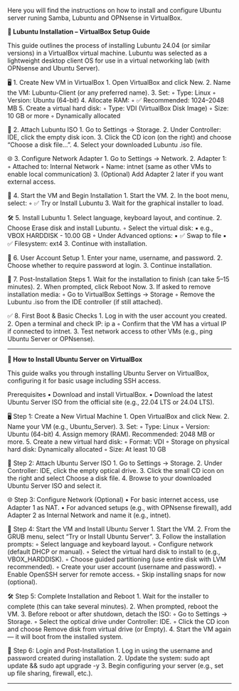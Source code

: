 Here you will find the instructions on how to install and configure Ubuntu server runing Samba, Lubuntu and OPNsense in VirtualBox.


**📘 Lubuntu Installation – VirtualBox Setup Guide**

This guide outlines the process of installing Lubuntu 24.04 (or similar versions) in a VirtualBox virtual machine. Lubuntu was selected as a lightweight desktop client OS for use in a virtual networking lab (with OPNsense and Ubuntu Server).

🖥️ 1. Create New VM in VirtualBox
    1. Open VirtualBox and click New.
    2. Name the VM: Lubuntu-Client (or any preferred name).
    3. Set:
        ◦ Type: Linux
        ◦ Version: Ubuntu (64-bit)
    4. Allocate RAM:
        ◦ ✅ Recommended: 1024–2048 MB
    5. Create a virtual hard disk:
        ◦ Type: VDI (VirtualBox Disk Image)
        ◦ Size: 10 GB or more
        ◦ Dynamically allocated

📀 2. Attach Lubuntu ISO
    1. Go to Settings → Storage.
    2. Under Controller: IDE, click the empty disk icon.
    3. Click the CD icon (on the right) and choose “Choose a disk file…”.
    4. Select your downloaded Lubuntu .iso file.

🌐 3. Configure Network Adapter
    1. Go to Settings → Network.
    2. Adapter 1:
        ◦ Attached to: Internal Network
        ◦ Name: intnet (same as other VMs to enable local communication)
    3. (Optional) Add Adapter 2 later if you want external access.

🚀 4. Start the VM and Begin Installation
    1. Start the VM.
    2. In the boot menu, select:
        ◦ ✅ Try or Install Lubuntu
    3. Wait for the graphical installer to load.

🛠️ 5. Install Lubuntu
    1. Select language, keyboard layout, and continue.
    2. Choose Erase disk and install Lubuntu.
        ◦ Select the virtual disk:
            ▪ e.g., VBOX HARDDISK - 10.00 GB
        ◦ Under Advanced options:
            ▪ ✅ Swap to file
            ▪ ✅ Filesystem: ext4
    3. Continue with installation.

👤 6. User Account Setup
    1. Enter your name, username, and password.
    2. Choose whether to require password at login.
    3. Continue installation.

💾 7. Post-Installation Steps
    1. Wait for the installation to finish (can take 5–15 minutes).
    2. When prompted, click Reboot Now.
    3. If asked to remove installation media:
        ◦ Go to VirtualBox Settings → Storage
        ◦ Remove the Lubuntu .iso from the IDE controller (if still attached).

✅ 8. First Boot & Basic Checks
    1. Log in with the user account you created.
    2. Open a terminal and check IP:
       ip a
        ◦ Confirm that the VM has a virtual IP if connected to intnet.
    3. Test network access to other VMs (e.g., ping Ubuntu Server or OPNsense).


---


**📘 How to Install Ubuntu Server on VirtualBox**

This guide walks you through installing Ubuntu Server on VirtualBox, configuring it for basic usage including SSH access.

Prerequisites
    • Download and install VirtualBox.
    • Download the latest Ubuntu Server ISO from the official site (e.g., 22.04 LTS or 24.04 LTS).

🖥️ Step 1: Create a New Virtual Machine
    1. Open VirtualBox and click New.
    2. Name your VM (e.g., Ubuntu_Server).
    3. Set:
        ◦ Type: Linux
        ◦ Version: Ubuntu (64-bit)
    4. Assign memory (RAM). Recommended: 2048 MB or more.
    5. Create a new virtual hard disk:
        ◦ Format: VDI
        ◦ Storage on physical hard disk: Dynamically allocated
        ◦ Size: At least 10 GB

📀 Step 2: Attach Ubuntu Server ISO
    1. Go to Settings → Storage.
    2. Under Controller: IDE, click the empty optical drive.
    3. Click the small CD icon on the right and select Choose a disk file.
    4. Browse to your downloaded Ubuntu Server ISO and select it.

🌐 Step 3: Configure Network (Optional)
    • For basic internet access, use Adapter 1 as NAT.
    • For advanced setups (e.g., with OPNsense firewall), add Adapter 2 as Internal Network and name it (e.g., intnet).

🚀 Step 4: Start the VM and Install Ubuntu Server
    1. Start the VM.
    2. From the GRUB menu, select “Try or Install Ubuntu Server”.
    3. Follow the installation prompts:
        ◦ Select language and keyboard layout.
        ◦ Configure network (default DHCP or manual).
        ◦ Select the virtual hard disk to install to (e.g., VBOX_HARDDISK).
        ◦ Choose guided partitioning (use entire disk with LVM recommended).
        ◦ Create your user account (username and password).
        ◦ Enable OpenSSH server for remote access.
        ◦ Skip installing snaps for now (optional).

🛠️ Step 5: Complete Installation and Reboot
    1. Wait for the installer to complete (this can take several minutes).
    2. When prompted, reboot the VM.
    3. Before reboot or after shutdown, detach the ISO:
        ◦ Go to Settings → Storage.
        ◦ Select the optical drive under Controller: IDE.
        ◦ Click the CD icon and choose Remove disk from virtual drive (or Empty).
    4. Start the VM again — it will boot from the installed system.

👤 Step 6: Login and Post-Installation
    1. Log in using the username and password created during installation.
    2. Update the system:
       sudo apt update && sudo apt upgrade -y
    3. Begin configuring your server (e.g., set up file sharing, firewall, etc.).

---
